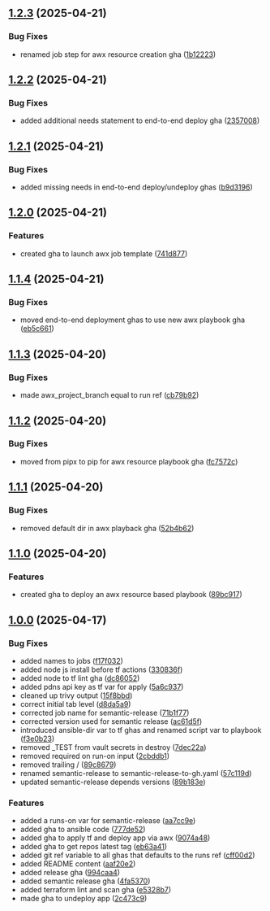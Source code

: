 ## [1.2.3](https://github.com/Knighten-Homelab/gha-reusable-workflows/compare/1.2.2...1.2.3) (2025-04-21)

### Bug Fixes

* renamed job step for awx resource creation gha ([1b12223](https://github.com/Knighten-Homelab/gha-reusable-workflows/commit/1b12223d6c2008f275bdeb33c8af20a3378c6bd6))

## [1.2.2](https://github.com/Knighten-Homelab/gha-reusable-workflows/compare/1.2.1...1.2.2) (2025-04-21)

### Bug Fixes

* added additional needs statement to end-to-end deploy gha ([2357008](https://github.com/Knighten-Homelab/gha-reusable-workflows/commit/23570082728a7ed8c7cc39d62c81c41f75e01be4))

## [1.2.1](https://github.com/Knighten-Homelab/gha-reusable-workflows/compare/1.2.0...1.2.1) (2025-04-21)

### Bug Fixes

* added missing needs in end-to-end deploy/undeploy ghas ([b9d3196](https://github.com/Knighten-Homelab/gha-reusable-workflows/commit/b9d3196525f263bba7854ae556b4ce2773d004c0))

## [1.2.0](https://github.com/Knighten-Homelab/gha-reusable-workflows/compare/1.1.4...1.2.0) (2025-04-21)

### Features

* created gha to launch awx job template ([741d877](https://github.com/Knighten-Homelab/gha-reusable-workflows/commit/741d877ea6e9ce36761d8082c4554b8e24f9365a))

## [1.1.4](https://github.com/Knighten-Homelab/gha-reusable-workflows/compare/1.1.3...1.1.4) (2025-04-21)

### Bug Fixes

* moved end-to-end deployment ghas to use new awx playbook gha ([eb5c661](https://github.com/Knighten-Homelab/gha-reusable-workflows/commit/eb5c661c8a4065209776ac24b06a2280926a5f98))

## [1.1.3](https://github.com/Knighten-Homelab/gha-reusable-workflows/compare/1.1.2...1.1.3) (2025-04-20)

### Bug Fixes

* made awx_project_branch equal to run ref ([cb79b92](https://github.com/Knighten-Homelab/gha-reusable-workflows/commit/cb79b9274ec66a61d3dfedfb515700871dd43228))

## [1.1.2](https://github.com/Knighten-Homelab/gha-reusable-workflows/compare/1.1.1...1.1.2) (2025-04-20)

### Bug Fixes

* moved from pipx to pip for awx resource playbook gha ([fc7572c](https://github.com/Knighten-Homelab/gha-reusable-workflows/commit/fc7572c8b496ce602e315d7c524ceef13e409754))

## [1.1.1](https://github.com/Knighten-Homelab/gha-reusable-workflows/compare/1.1.0...1.1.1) (2025-04-20)

### Bug Fixes

* removed default dir in awx playback gha ([52b4b62](https://github.com/Knighten-Homelab/gha-reusable-workflows/commit/52b4b6209569e31515164f6d7b07c2e8254fd81b))

## [1.1.0](https://github.com/Knighten-Homelab/gha-reusable-workflows/compare/1.0.0...1.1.0) (2025-04-20)

### Features

* created gha to deploy an awx resource based playbook ([89bc917](https://github.com/Knighten-Homelab/gha-reusable-workflows/commit/89bc917728c54317af20867a1e3fb16983c245b4))

## [1.0.0](https://github.com/Knighten-Homelab/gha-reusable-workflows/compare/...1.0.0) (2025-04-17)

### Bug Fixes

* added names to jobs ([f17f032](https://github.com/Knighten-Homelab/gha-reusable-workflows/commit/f17f0321129c42f158c9b75b3875d433157fe8e1))
* added node js install before tf actions ([330836f](https://github.com/Knighten-Homelab/gha-reusable-workflows/commit/330836f182e406ae57be58f4797bae42df8faa8f))
* added node to tf lint gha ([dc86052](https://github.com/Knighten-Homelab/gha-reusable-workflows/commit/dc860528e525764d7a655af70a0b7786d6ba8043))
* added pdns api key as tf var for apply ([5a6c937](https://github.com/Knighten-Homelab/gha-reusable-workflows/commit/5a6c937e2c2dee613737f2e524dbb07063d57430))
* cleaned up trivy output ([15f8bbd](https://github.com/Knighten-Homelab/gha-reusable-workflows/commit/15f8bbdda0a2df5940cc4964497269c475d2e6af))
* correct initial tab level ([d8da5a9](https://github.com/Knighten-Homelab/gha-reusable-workflows/commit/d8da5a978934db16e90a067cb7a6fd38a185dd70))
* corrected job name for semantic-release ([71b1f77](https://github.com/Knighten-Homelab/gha-reusable-workflows/commit/71b1f77f4dc411695279e6d720853eba160da241))
* corrected version used for semantic release ([ac61d5f](https://github.com/Knighten-Homelab/gha-reusable-workflows/commit/ac61d5fcb09c164ea0b6f434c514c0228b34a947))
* introduced ansible-dir var to tf ghas and renamed script var to playbook ([f3e0b23](https://github.com/Knighten-Homelab/gha-reusable-workflows/commit/f3e0b23694abdaa9e8c978beb5a2e84b2e198b59))
* removed _TEST from vault secrets in destroy ([7dec22a](https://github.com/Knighten-Homelab/gha-reusable-workflows/commit/7dec22a1e24317dfc2596a83699638c1f0fd3203))
* removed required on run-on input ([2cbddb1](https://github.com/Knighten-Homelab/gha-reusable-workflows/commit/2cbddb1a2a6381b47f90e566fdeb8f5a8fb1e58e))
* removed trailing / ([89c8679](https://github.com/Knighten-Homelab/gha-reusable-workflows/commit/89c867960cd5309a6c0056e10feb817a179a3773))
* renamed semantic-release to semantic-release-to-gh.yaml ([57c119d](https://github.com/Knighten-Homelab/gha-reusable-workflows/commit/57c119daebec332d150499302d163f71863afde1))
* updated semantic-release depends versions ([89b183e](https://github.com/Knighten-Homelab/gha-reusable-workflows/commit/89b183ea14d22ce737dd9fd5cc5aed6ce257880b))

### Features

* added a runs-on var for semantic-release ([aa7cc9e](https://github.com/Knighten-Homelab/gha-reusable-workflows/commit/aa7cc9e87f48154443e4a9b4a543bca749566570))
* added gha to ansible code ([777de52](https://github.com/Knighten-Homelab/gha-reusable-workflows/commit/777de5237e221bdf63b6867634442995696398f3))
* added gha to apply tf and deploy app via awx ([9074a48](https://github.com/Knighten-Homelab/gha-reusable-workflows/commit/9074a48701ac73314a6ac1348f5bdc4a4d2d25b8))
* added gha to get repos latest tag ([eb63a41](https://github.com/Knighten-Homelab/gha-reusable-workflows/commit/eb63a41d7bed90236886a68eb176696156b76842))
* added git ref variable to all ghas that defaults to the runs ref ([cff00d2](https://github.com/Knighten-Homelab/gha-reusable-workflows/commit/cff00d23ac70e598200d0632313c705eecc84015))
* added README content ([aaf20e2](https://github.com/Knighten-Homelab/gha-reusable-workflows/commit/aaf20e26cb44d5cf223e564570ceba9e2544bbfb))
* added release gha ([994caa4](https://github.com/Knighten-Homelab/gha-reusable-workflows/commit/994caa4070aa18bf9ddfa88098afd882c55b67d0))
* added semantic release gha ([4fa5370](https://github.com/Knighten-Homelab/gha-reusable-workflows/commit/4fa5370b2be57f07ceb9d79e9b22e2ca1098745f))
* added terraform lint and scan gha ([e5328b7](https://github.com/Knighten-Homelab/gha-reusable-workflows/commit/e5328b7bf266859e938eb13ee84bc83aee9ca53d))
* made gha to undeploy app ([2c473c9](https://github.com/Knighten-Homelab/gha-reusable-workflows/commit/2c473c92a2d6c425f27e3840b569f0e8738366c5))
